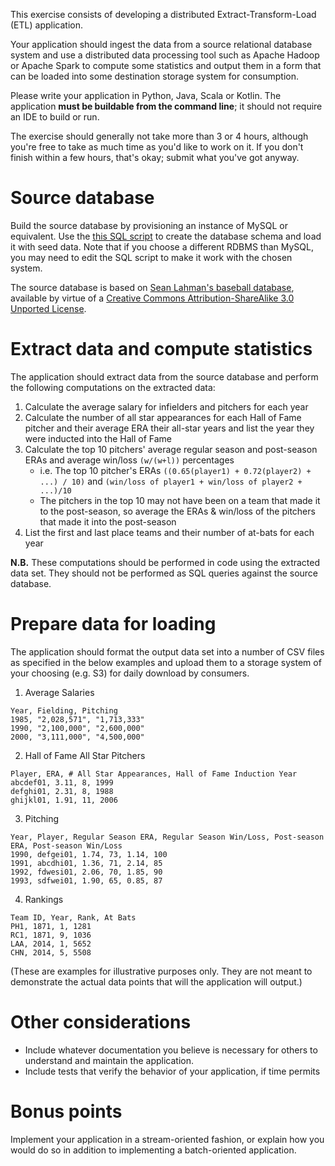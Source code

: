 This exercise consists of developing a distributed Extract-Transform-Load (ETL) application.

Your application should ingest the data from a source relational database system and use a distributed data processing tool such as Apache Hadoop or Apache Spark to compute some statistics and output them in a form that can be loaded into some destination storage system for consumption.

Please write your application in Python, Java, Scala or Kotlin. The application **must be buildable from the command line**; it should not require an IDE to build or run.

The exercise should generally not take more than 3 or 4 hours, although you're free to take as much time as you'd like to work on it. If you don't finish within a few hours, that's okay; submit what you've got anyway.

Source database
===============

Build the source database by provisioning an instance of MySQL or equivalent. Use the [this SQL script](http://seanlahman.com/files/database/lahman2016-sql.zip) to create the database schema and load it with seed data. Note that if you choose a different RDBMS than MySQL, you may need to edit the SQL script to make it work with the chosen system.

The source database is based on [Sean Lahman's baseball database](http://www.seanlahman.com/baseball-archive/statistics/), available by virtue of a [Creative Commons Attribution-ShareAlike 3.0 Unported License](http://creativecommons.org/licenses/by-sa/3.0/).

Extract data and compute statistics
===================================

The application should extract data from the source database and perform the following computations on the extracted data:

1. Calculate the average salary for infielders and pitchers for each year
2. Calculate the number of all star appearances for each Hall of Fame pitcher and their average ERA their all-star years and list the year they were inducted into the Hall of Fame
3. Calculate the top 10 pitchers' average regular season and post-season ERAs and average win/loss `(w/(w+l))` percentages
    * i.e. The top 10 pitcher's ERAs `((0.65(player1) + 0.72(player2) + ...) / 10)` and `(win/loss of player1 + win/loss of player2 + ...)/10 `
    * The pitchers in the top 10 may not have been on a team that made it to the post-season, so average the ERAs & win/loss of the pitchers that made it into the post-season
4. List the first and last place teams and their number of at-bats for each year

**N.B.** These computations should be performed in code using the extracted data set. They should not be performed as SQL queries against the source database.

Prepare data for loading
========================

The application should format the output data set into a number of CSV files as specified in the below examples and upload them to a storage system of your choosing (e.g. S3) for daily download by consumers.

1. Average Salaries

```
Year, Fielding, Pitching
1985, "2,028,571", "1,713,333"
1990, "2,100,000", "2,600,000"
2000, "3,111,000", "4,500,000"
```

2. Hall of Fame All Star Pitchers

```
Player, ERA, # All Star Appearances, Hall of Fame Induction Year
abcdef01, 3.11, 8, 1999
defghi01, 2.31, 8, 1988
ghijkl01, 1.91, 11, 2006
```

3. Pitching

```
Year, Player, Regular Season ERA, Regular Season Win/Loss, Post-season ERA, Post-season Win/Loss
1990, defgei01, 1.74, 73, 1.14, 100
1991, abcdhi01, 1.36, 71, 2.14, 85
1992, fdwesi01, 2.06, 70, 1.85, 90
1993, sdfwei01, 1.90, 65, 0.85, 87
```

4. Rankings

```
Team ID, Year, Rank, At Bats
PH1, 1871, 1, 1281
RC1, 1871, 9, 1036
LAA, 2014, 1, 5652
CHN, 2014, 5, 5508
```

(These are examples for illustrative purposes only. They are not meant to demonstrate the actual data points that will the application will output.)

Other considerations
====================

* Include whatever documentation you believe is necessary for others to understand and maintain the application.
* Include tests that verify the behavior of your application, if time permits

Bonus points
============

Implement your application in a stream-oriented fashion, or explain how you would do so in addition to implementing a batch-oriented application.

